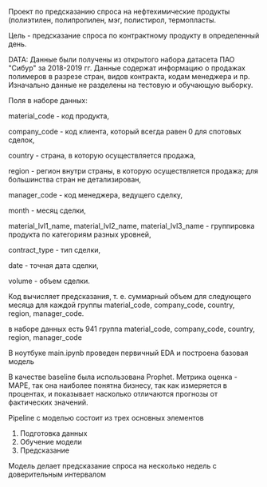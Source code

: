 Проект по предсказанию спроса на нефтехимические продукты (полиэтилен, полипропилен, мэг, полистирол, термопласты.

Цель - предсказание спроса по контрактному продукту в определенный день.

DATA: Данные были получены из открытого набора датасета ПАО "Сибур" за 2018-2019 гг. Данные содержат информацию
о продажах полимеров в разрезе стран, видов контракта, кодам менеджера и пр. Изначально данные не разделены на тестовую
и обучающую выборку.

Поля в наборе данных:

material_code - код продукта,

company_code - код клиента, который всегда равен 0 для спотовых сделок,

country - страна, в которую осуществляется продажа,

region - регион внутри страны, в которую осуществляется продажа; для большинства стран не детализирован,

manager_code - код менеджера, ведущего сделку,

month - месяц сделки,

material_lvl1_name, material_lvl2_name, material_lvl3_name - группировка продукта по категориям разных уровней,

contract_type - тип сделки,

date - точная дата сделки,

volume - объем сделки.

Код вычисляет предсказания, 
т. е. суммарный объем для следующего месяца для каждой группы 
material_code, company_code, country, region, manager_code.

в наборе данных есть 941 группа 
material_code, company_code, country, region, manager_code

В ноутбуке main.ipynb проведен первичный EDA и построена базовая модель

В качестве baseline была использована Prophet. Метрика оценка - MAPE, так
она наиболее понятна бизнесу, так как измеряется в процентах, и показывает насколько
отличаются прогнозы от фактических значений.


Pipeline с моделью состоит из трех основных элементов
 
1. Подготовка данных
2. Обучение модели
3. Предсказание

Модель делает предсказание спроса на несколько недель с доверительным
интервалом 

